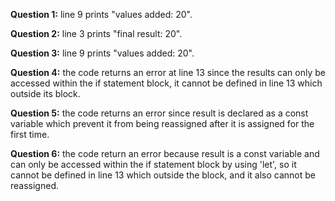 **Question 1:** line 9 prints "values added: 20".

**Question 2:** line 3 prints "final result: 20".

**Question 3:** line 9 prints "values added: 20".

**Question 4:** the code returns an error at line 13 since the results can only be accessed within the if statement block, it cannot be defined in line 13 which outside its block.

**Question 5:** the code returns an error since result is declared as a const variable which prevent it from being reassigned after it is assigned for the first time.

**Question 6:** the code return an error because result is a const variable and can only be accessed within the if statement block by using 'let', so it cannot be defined in line 13 which outside the block, and it also cannot be reassigned.
